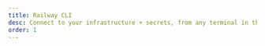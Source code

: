 ```yaml
---
title: Railway CLI
desc: Connect to your infrastructure + secrets, from any terminal in the world.
order: 1
---
```

<svg
    width="100%"
    height="100%"
    viewBox="0 0 24 24"
    fill="none"
    stroke-width="2"
    stroke-linecap="round"
    stroke-linejoin="round"
    class="feather feather-terminal stroke-ternary"
    ><path d="m4 17 6-6-6-6m8 14h8"></path>
</svg>
